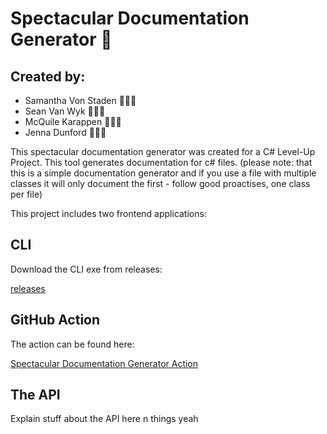 # Spectacular Documentation Generator 📖
## Created by:
- Samantha Von Staden 👩🏻‍💻
- Sean Van Wyk 👨🏻‍💻
- McQuile Karappen 👨🏾‍💻
- Jenna Dunford 👩🏻‍💻

This spectacular documentation generator was created for a C# Level-Up Project.
This tool generates documentation for c# files. 
(please note: that this is a simple documentation generator and if you use a file with multiple classes it will only document the first - follow good proactises, one class per file)

This project includes two frontend applications:

## CLI

Download the CLI exe from releases: 

[releases](https://github.com/Grad-Projects/spectacular-documentation-generator/releases)

## GitHub Action

The action can be found here:

[Spectacular Documentation Generator Action](https://github.com/marketplace/actions/spectacular-documentation-generation-action)

## The API

Explain stuff about the API here n things yeah
